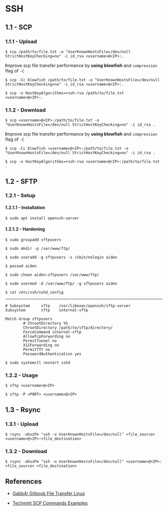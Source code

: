 # SSH

## 1.1 - SCP

### 1.1.1 - Upload

`$ scp /path/to/file.txt -o "UserKnownHostsFile=/dev/null StrictHostKeyChecking=no" -i id_rsa <username>@<IP>:.`

**I**mprove scp file transfer performance by **using blowfish** and `compression` flag of `-C`

`$ scp -Cc blowfish /path/to/file.txt -o "UserKnownHostsFile=/dev/null StrictHostKeyChecking=no" -i id_rsa <username>@<IP>:.`

`$ scp -o HostKeyAlgorithms=+ssh-rsa /path/to/file.txt <username>@<IP>:.`

### 1.1.2 - Download

`$ scp <username>@<IP>:/path/to/file.txt -o "UserKnownHostsFile=/dev/null StrictHostKeyChecking=no" -i id_rsa .`

**I**mprove scp file transfer performance by **using blowfish** and `compression` flag of `-C`

`$ scp -Cc blowfish <username>@<IP>:/path/to/file.txt -o "UserKnownHostsFile=/dev/null StrictHostKeyChecking=no" -i id_rsa .`

`$ scp -o HostKeyAlgorithms=+ssh-rsa <username>@<IP>:/path/to/file.txt .`

## 1.2 - SFTP

### 1.2.1 - Setup

#### 1.2.1.1 - Installation

`$ sudo apt install openssh-server`

#### 1.2.1.2 - Hardening

```
$ sudo groupadd sftpusers

$ sudo mkdir -p /var/www/ftp/

$ sudo useradd -g sftpusers -s /sbin/nologin aiden

$ passwd aiden

$ sudo chown aiden:sftpusers /var/www/ftp/

$ sudo usermod -d /var/www/ftp/ -g sftpusers aiden
```

`$ cat /etc/ssh/sshd_config`

---

```
# Subsystem     sftp    /usr/libexec/openssh/sftp-server
Subsystem       sftp    internal-sftp

Match Group sftpusers
        # ChrootDirectory %h
        ChrootDirectory /path/to/sftp/directory/
        ForceCommand internal-sftp
        AllowTcpForwarding no
        PermitTunnel no
        X11Forwarding no
        PermitTTY no
        PasswordAuthentication yes
```

`$ sudo systemctl restart sshd`

### 1.2.2 - Usage

```
$ sftp <username>@<IP>

$ sftp -P <PORT> <username>@<IP>
```

## 1.3 - Rsync

### 1.3.1 - Upload

`$ rsync -ahuzPe "ssh -o UserKnownHostsFile=/dev/null" <file_source> <username>@<IP>:<file_destination>`

### 1.3.2 - Download

`$ rsync -ahuzPe "ssh -o UserKnownHostsFile=/dev/null" <username>@<IP>:<file_source> <file_destination>`

## References

- [Gabb4r Gitbook File Transfer Linux](https://gabb4r.gitbook.io/oscp-notes/file-transfer/linux)

- [Techmint SCP Commands Examples](https://www.tecmint.com/scp-commands-examples/)